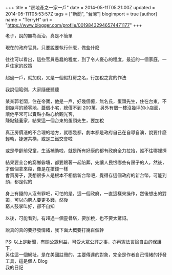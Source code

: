 +++
title = "房地產之一家一戶"
date = 2014-05-11T05:21:00Z
updated = 2014-05-11T05:53:57Z
tags = ["新聞", "台灣"]
blogimport = true 
[author]
	name = "TerryH"
	uri = "https://www.blogger.com/profile/00198432946574471177"
+++

老子，說的無為而治，真是不簡單<br /><br />現在的政府官員，只要說要執行什麼，做些什麼<br /><br />往往可以看出，這些官員愚蠢的程度，到了令人憂心的程度，最近的一個家庭，一戶住家的政策<br /><br />超過一戶，就加稅，又是一個假打房之名，行加稅之實的作法<br /><br />我說個範例，大家隨便聽聽<br /><br />某某郭老闆，住在帝寶，他是一戶，好幾個億，無名氏，蛋頭先生，住在台東，不到幾坪的綺零地，蓋個小宅，總價不到 200萬，另外有個一樓沒幾坪的小店面，讓他平常可以賣點小點心給觀光客，<br />賺點錢養家，結果這一個台東的蛋頭先生，要加稅<br /><br />真正房價漲的不合理的地方，就哪幾都，劇本都是政府自己在自導自演，說要什麼輕軌，捷運共構，或是三鐵交會啦<br /><br />或是學齡前兒童，生活補助啦，就是所有好康的都有政府全力拉抬，誰不往哪裡擠<br /><br />結果要全台的窮鄉僻壤，都要跟著一起陪葬，先讓人民恨哪些有房子的人，然後，才個個拿來殺，像是在搶錢一樣<br />會買房子，我想很多人是根本不相信新台幣吧，覺得存這個政府的新台幣，可能到頭，都是假的<br /><br />身上有錢的人沒有罪吧，可怕的是，這一個政府，一直這樣來操作，然後想出的對策，可以向窮人要更多錢，然後<br />窮人鼓掌叫好，卻不自知<br /><br />以後，可能看到，有超過一個靈骨塔，要加稅，也不要太驚訝。<br /><br />說真的真的要抒發情緒，我下面大概要打幾百個幹<br /><br />PS: 以上是新聞，有關公眾利益，可受大眾公評之事，亦再憲法言論自由的保護下，<br />另往這一個網址，是在美國註冊的，主要傳達的對象，完全是作者自己情緒的抒發工具，這是個人 Blog<br />我的日記<br /><br />
